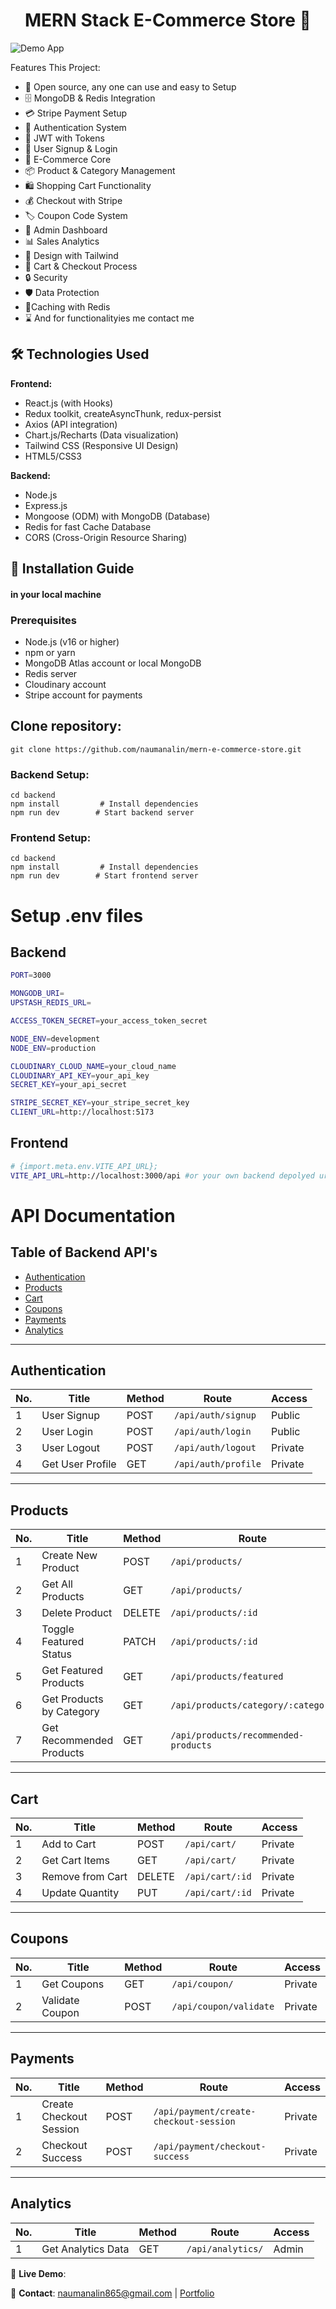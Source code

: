 <h1 align="center">MERN Stack E-Commerce Store 🛒</h1>

![Demo App](/frontend/public/)


Features This Project:

-   🚀 Open source, any one can use and  easy to Setup
-   🗄️ MongoDB & Redis Integration
-   💳 Stripe Payment Setup
-   🔐 Authentication System
-   🔑 JWT with Tokens
-   📝 User Signup & Login
-   🛒 E-Commerce Core
-   📦 Product & Category Management
-   🛍️ Shopping Cart Functionality
-   💰 Checkout with Stripe
-   🏷️ Coupon Code System
-   👑 Admin Dashboard
-   📊 Sales Analytics
-   🎨 Design with Tailwind
-   🛒 Cart & Checkout Process
-   🔒 Security
-   🛡️ Data Protection
-   🚀Caching with Redis
-   ⌛ And for functionalityies me contact me 

## 🛠 Technologies Used
**Frontend:**
- React.js (with Hooks)
- Redux toolkit, createAsyncThunk, redux-persist
- Axios (API integration)
- Chart.js/Recharts (Data visualization)
- Tailwind CSS (Responsive UI Design)
- HTML5/CSS3

**Backend:**
- Node.js
- Express.js
- Mongoose (ODM) with MongoDB (Database)
- Redis for fast Cache Database
- CORS (Cross-Origin Resource Sharing)

## 🚀 Installation Guide
#### in your local machine

### Prerequisites
- Node.js (v16 or higher)
- npm or yarn
- MongoDB Atlas account or local MongoDB
- Redis server
- Cloudinary account 
- Stripe account for payments

## Clone repository:
```
git clone https://github.com/naumanalin/mern-e-commerce-store.git
```
### Backend Setup:
```
cd backend
npm install         # Install dependencies
npm run dev        # Start backend server
```

### Frontend Setup:
```
cd backend
npm install         # Install dependencies
npm run dev        # Start frontend server
```

# Setup .env files
## Backend
```bash
PORT=3000

MONGODB_URI=
UPSTASH_REDIS_URL=

ACCESS_TOKEN_SECRET=your_access_token_secret

NODE_ENV=development
NODE_ENV=production

CLOUDINARY_CLOUD_NAME=your_cloud_name
CLOUDINARY_API_KEY=your_api_key
SECRET_KEY=your_api_secret

STRIPE_SECRET_KEY=your_stripe_secret_key
CLIENT_URL=http://localhost:5173
```
## Frontend
```bash
# {import.meta.env.VITE_API_URL};
VITE_API_URL=http://localhost:3000/api #or your own backend depolyed url
```
# API Documentation

## Table of Backend API's
- [Authentication](#authentication)
- [Products](#products)
- [Cart](#cart)
- [Coupons](#coupons)
- [Payments](#payments)
- [Analytics](#analytics)

---

## Authentication

| No. | Title                | Method | Route                | Access      |
|-----|----------------------|--------|----------------------|-------------|
| 1   | User Signup          | POST   | `/api/auth/signup`   | Public      |
| 2   | User Login           | POST   | `/api/auth/login`    | Public      |
| 3   | User Logout          | POST   | `/api/auth/logout`   | Private     |
| 4   | Get User Profile     | GET    | `/api/auth/profile`  | Private     |

---

## Products

| No. | Title                          | Method | Route                              | Access            |
|-----|--------------------------------|--------|------------------------------------|-------------------|
| 1   | Create New Product             | POST   | `/api/products/`                   | Admin             |
| 2   | Get All Products               | GET    | `/api/products/`                   | Admin             |
| 3   | Delete Product                 | DELETE | `/api/products/:id`                | Admin             |
| 4   | Toggle Featured Status         | PATCH  | `/api/products/:id`                | Admin             |
| 5   | Get Featured Products          | GET    | `/api/products/featured`           | Public            |
| 6   | Get Products by Category       | GET    | `/api/products/category/:category` | Public            |
| 7   | Get Recommended Products       | GET    | `/api/products/recommended-products` | Private           |

---

## Cart

| No. | Title                          | Method | Route                | Access      |
|-----|--------------------------------|--------|----------------------|-------------|
| 1   | Add to Cart                    | POST   | `/api/cart/`         | Private     |
| 2   | Get Cart Items                 | GET    | `/api/cart/`         | Private     |
| 3   | Remove from Cart               | DELETE | `/api/cart/:id`      | Private     |
| 4   | Update Quantity                | PUT    | `/api/cart/:id`      | Private     |

---

## Coupons

| No. | Title                          | Method | Route                | Access      |
|-----|--------------------------------|--------|----------------------|-------------|
| 1   | Get Coupons                    | GET    | `/api/coupon/`       | Private     |
| 2   | Validate Coupon                | POST   | `/api/coupon/validate` | Private     |

---

## Payments

| No. | Title                          | Method | Route                | Access      |
|-----|--------------------------------|--------|----------------------|-------------|
| 1   | Create Checkout Session        | POST   | `/api/payment/create-checkout-session` | Private |
| 2   | Checkout Success               | POST   | `/api/payment/checkout-success` | Private     |

---

## Analytics

| No. | Title                          | Method | Route                | Access      |
|-----|--------------------------------|--------|----------------------|-------------|
| 1   | Get Analytics Data             | GET    | `/api/analytics/`    | Admin       |


🔗 **Live Demo**: 

📧 **Contact**: naumanalin865@gmail.com | <a href="https://noumanali.vercel.app/" target="_blank" rel="noopener noreferrer">Portfolio</a>